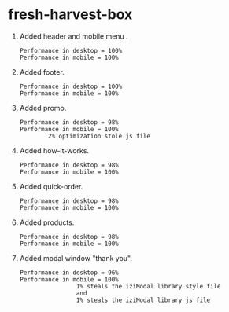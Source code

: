 # fresh-harvest-box

1.  Added header and mobile menu .

        Performance in desktop = 100%
        Performance in mobile = 100%

2.  Added footer.

        Performance in desktop = 100%
        Performance in mobile = 100%

3.  Added promo.

        Performance in desktop = 98%
        Performance in mobile = 100%
        		2% optimization stole js file

4.  Added how-it-works.

        Performance in desktop = 98%
        Performance in mobile = 100%

5.  Added quick-order.

        Performance in desktop = 98%
        Performance in mobile = 100%

6.  Added products.

        Performance in desktop = 98%
        Performance in mobile = 100%

7.  Added modal window "thank you".

        Performance in desktop = 96%
        Performance in mobile = 100%
        				1% steals the iziModal library style file
        				and
        				1% steals the iziModal library js file
